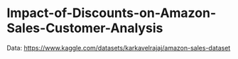 # Impact-of-Discounts-on-Amazon-Sales-Customer-Analysis
Data: https://www.kaggle.com/datasets/karkavelrajaj/amazon-sales-dataset

